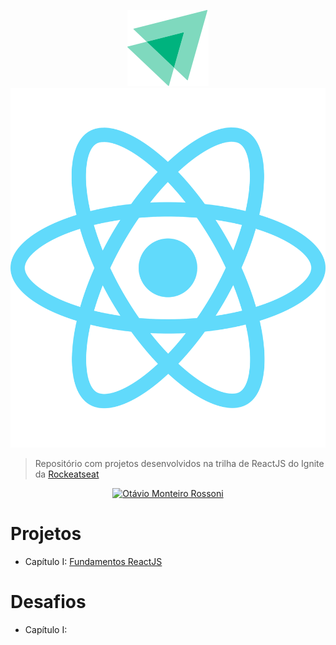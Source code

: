 <p align="center">
   <img src="/@assets/ignite-logo.svg">
   <img src="/@assets/react-logo.svg">
</p>

> Repositório com projetos desenvolvidos na trilha de ReactJS do Ignite da [Rockeatseat](www.rocketseat.com.br/ignite)

<p align="center">
   <a href="https://www.linkedin.com/in/otavio-monteiro-rossoni/">
      <img alt="Otávio Monteiro Rossoni" src="https://img.shields.io/badge/-Ot%C3%A1vio%20Monteiro%20Rossoni-00b37e?style=flat&logo=Linkedin&logoColor=white" />
   </a>
</p>

# Projetos
  - Capítulo I: [Fundamentos ReactJS]()

# Desafios
  - Capítulo I: